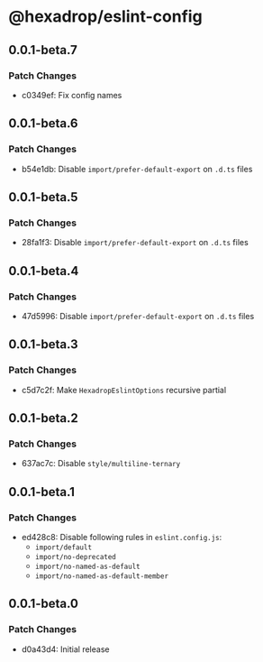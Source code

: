 # @hexadrop/eslint-config

## 0.0.1-beta.7

### Patch Changes

- c0349ef: Fix config names

## 0.0.1-beta.6

### Patch Changes

- b54e1db: Disable `import/prefer-default-export` on `.d.ts` files

## 0.0.1-beta.5

### Patch Changes

- 28fa1f3: Disable `import/prefer-default-export` on `.d.ts` files

## 0.0.1-beta.4

### Patch Changes

- 47d5996: Disable `import/prefer-default-export` on `.d.ts` files

## 0.0.1-beta.3

### Patch Changes

- c5d7c2f: Make `HexadropEslintOptions` recursive partial

## 0.0.1-beta.2

### Patch Changes

- 637ac7c: Disable `style/multiline-ternary`

## 0.0.1-beta.1

### Patch Changes

- ed428c8: Disable following rules in `eslint.config.js`:
  - `import/default`
  - `import/no-deprecated`
  - `import/no-named-as-default`
  - `import/no-named-as-default-member`

## 0.0.1-beta.0

### Patch Changes

- d0a43d4: Initial release
